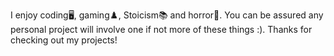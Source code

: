 

I enjoy coding🖥️, gaming♟️, Stoicism📚 and horror👾. You can be assured any personal project will involve one if not more of these things :). 
Thanks for checking out my projects!

